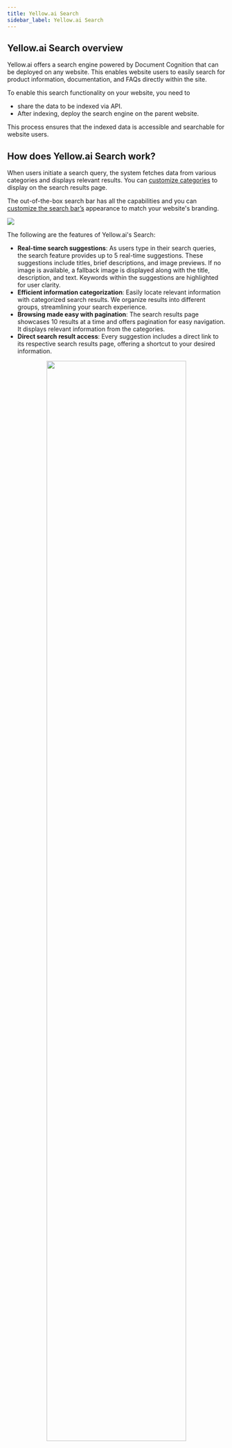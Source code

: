 ```yaml
---
title: Yellow.ai Search
sidebar_label: Yellow.ai Search 
---
```


## Yellow.ai Search overview

Yellow.ai offers a search engine powered by Document Cognition that can be deployed on any website. This enables website users to easily search for product information, documentation, and FAQs directly within the site.

To enable this search functionality on your website, you need to 
* share the data to be indexed via API. 
* After indexing, deploy the search engine on the parent website. 

This process ensures that the indexed data is accessible and searchable for website users.

## How does Yellow.ai Search work?

When users initiate a search query, the system fetches data from various categories and displays relevant results. You can [customize categories](#) to display on the search results page.

The out-of-the-box search bar has all the capabilities and you can [customize the search bar’s](#customize) appearance to match your website's branding.



 
   ![](https://i.imgur.com/lriNgEj.jpg)

The following are the features of Yellow.ai's Search:

* **Real-time search suggestions**: As users type in their search queries, the search feature provides up to 5 real-time suggestions. These suggestions include titles, brief descriptions, and image previews. If no image is available, a fallback image is displayed along with the title, description, and text. Keywords within the suggestions are highlighted for user clarity.
* **Efficient information categorization**: Easily locate relevant information with categorized search results. We organize results into different groups, streamlining your search experience.
* **Browsing made easy with pagination**: The search results page showcases 10 results at a time and offers pagination for easy navigation. It displays relevant information from the categories.
* **Direct search result access**: Every suggestion includes a direct link to its respective search results page, offering a shortcut to your desired information.

 <center><img src="https://i.imgur.com/u5B5g9X.png" width="80%"/></center>

If there are no results identified for a specific keyword, it displays the placeholder text that is configured.

   ![](https://i.imgur.com/cnu3Kk6.png)